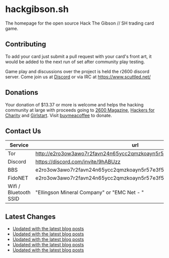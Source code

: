# hackgibson.sh
The homepage for the open source Hack The Gibson // SH trading card game.


## Contributing

To add your card just submit a pull request with your card's front art, it would be added to the next run of set after community play testing.

Game play and discussions over the project is held the r2600 discord server. Come join us at [Discord](https://discord.com/invite/9hABUzz) or via IRC at https://www.scuttled.net/


## Donations

Your donation of $13.37 or more is welcome and helps the hacking community at large with proceeds going to [2600 Magazine](https://2600.com/), [Hackers for Charity](https://hackersforcharity.org) and [Girlstart](https://girlstart.org).  Visit [buymeacoffee](https://www.buymeacoffee.com/hackgibson.sh) to donate.


## Contact Us

Service | url
-|-
Tor | http://e2ro3ow3awo7r2favn24n65ycc2qmzkoayn5r57e3f56nvjwdcgg32ad.onion
Discord | https://discord.com/invite/9hABUzz
BBS | e2ro3ow3awo7r2favn24n65ycc2qmzkoayn5r57e3f56nvjwdcgg32ad.onion:23
FidoNET | e2ro3ow3awo7r2favn24n65ycc2qmzkoayn5r57e3f56nvjwdcgg32ad.onion:24554
Wifi / Bluetooth SSID | "Ellingson Mineral Company" or "EMC Net - <fidonet address>"

## Latest Changes
<!-- BLOG-POST-LIST:START -->
- [Updated with the latest blog posts](https://github.com/DFW2600/hackgibson.sh/commit/9754c3bac7efb4816ae1a30a31014f5ac4ab7ca4)
- [Updated with the latest blog posts](https://github.com/DFW2600/hackgibson.sh/commit/7b2c7525f20691cce8371267c4adde4127471054)
- [Updated with the latest blog posts](https://github.com/DFW2600/hackgibson.sh/commit/66aa1852b6a88925aab8e862dd063a7de31702a6)
- [Updated with the latest blog posts](https://github.com/DFW2600/hackgibson.sh/commit/958b610e86b04be73fb6fa87c6af149968c586bd)
- [Updated with the latest blog posts](https://github.com/DFW2600/hackgibson.sh/commit/c2dc691e22b01b49b3dec45f58d71c744f77d600)
<!-- BLOG-POST-LIST:END -->
